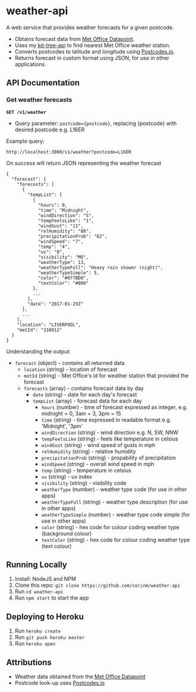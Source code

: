 # weather-api

A web service that provides weather forecasts for a given postcode.  
* Obtains forecast data from [Met Office Datapoint](http://www.metoffice.gov.uk/datapoint).  
* Uses my [kd-tree-api](https://github.com/corinm/kd-tree-api) to find nearest Met Office weather station.  
* Converts postcodes to latitude and longitude using [Postcodes.io](http://postcodes.io/).  
* Returns forecast in custom format using JSON, for use in other applications.  

## API Documentation
### Get weather forecasts
**`GET /v1/weather`**  
  * Query parameter: `postcode={postcode}`, replacing {postcode} with desired postcode e.g. L16ER
  
Example query:
```
http://localhost:3000/v1/weather?postcode=L16ER
```
On success will return JSON representing the weather forecast
```
{
  "forecast": {
    "forecasts": [
      {
        "tempList": [
          {
            "hours": 0,
            "time": "Midnight",
            "windDirection": "S",
            "tempFeelsLike": "1",
            "windGust": "11",
            "relHumidity": "88",
            "precipitationProb": "62",
            "windSpeed": "7",
            "temp": "4",
            "uv": "0",
            "visibility": "MO",
            "weatherType": 13,
            "weatherTypeFull": "Heavy rain shower (night)",
            "weatherTypeSimple": 5,
            "color": "#077BD0",
            "textColor": "#000"
          },
          ...
        ],
        "date": "2017-01-29Z"
      },
      ...
    ],
    "location": "LIVERPOOL",
    "metId": "310012"
  }
}
```
Understanding the output:  
* `forecast` (object) - contains all returned data
  * `location` (string) - location of forecast
  * `metId` (string) - Met Office's id for weather station that provided the forecast
  * `forecasts` (array) - contains forecast data by day
    * `date` (string) - date for each day's forecast
    * `tempList` (array) - forecast data for each day
      * `hours` (number) - time of forecast expressed as integer, e.g. midnight = 0, 3am = 3, 3pm = 15
      * `time` (string) - time expressed in readable format e.g. 'Midnight', '3pm'
      * `windDirection` (string) - wind direction e.g. N, SW, NNW
      * `tempFeelsLike` (string) - feels like temperature in celsius
      * `windGust` (string) - wind speed of gusts in mph
      * `relHumidity` (string) - relative humidity
      * `precipitationProb` (string) - propability of precipitation
      * `windSpeed` (string) - overall wind speed in mph
      * `temp` (string) - temperature in celsius
      * `uv` (string) - uv index
      * `visibility` (string) - visibility code
      * `weatherType` (number) - weather type code (for use in other apps)
      * `weatherTypeFull` (string) - weather type description (for use in other apps)
      * `weatherTypeSimple` (number) - weather type code simple (for use in other apps)
      * `color` (string) - hex code for colour coding weather type (background colour)
      * `textColor` (string) - hex code for colour coding weather type (text colour)

## Running Locally

1. Install: NodeJS and NPM  
2. Clone this repo: `git clone https://github.com/corinm/weather-api`  
3. Run `cd weather-api`  
4. Run `npm start` to start the app  

## Deploying to Heroku

1. Run `heroku create`  
2. Run `git push heroku master`  
3. Run `heroku open`  

## Attributions
  * Weather data obtained from the [Met Office Datapoint](http://www.metoffice.gov.uk/datapoint)
  * Postcode look-up uses [Postcodes.io](http://postcodes.io/)
